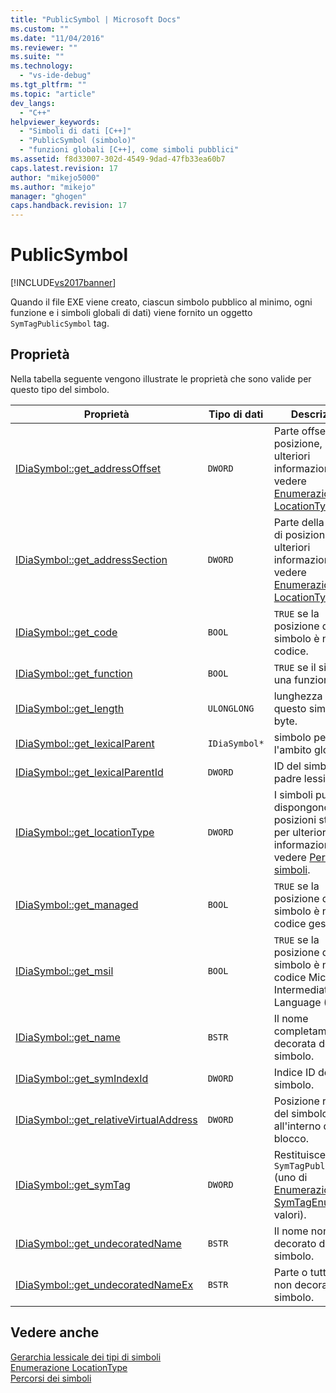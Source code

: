 ```yaml
---
title: "PublicSymbol | Microsoft Docs"
ms.custom: ""
ms.date: "11/04/2016"
ms.reviewer: ""
ms.suite: ""
ms.technology: 
  - "vs-ide-debug"
ms.tgt_pltfrm: ""
ms.topic: "article"
dev_langs: 
  - "C++"
helpviewer_keywords: 
  - "Simboli di dati [C++]"
  - "PublicSymbol (simbolo)"
  - "funzioni globali [C++], come simboli pubblici"
ms.assetid: f8d33007-302d-4549-9dad-47fb33ea60b7
caps.latest.revision: 17
author: "mikejo5000"
ms.author: "mikejo"
manager: "ghogen"
caps.handback.revision: 17
---
```

# PublicSymbol
[!INCLUDE[vs2017banner](../../code-quality/includes/vs2017banner.md)]

Quando il file EXE viene creato, ciascun simbolo pubblico al minimo, ogni funzione e i simboli globali di dati\) viene fornito un oggetto `SymTagPublicSymbol` tag.  
  
## Proprietà  
 Nella tabella seguente vengono illustrate le proprietà che sono valide per questo tipo del simbolo.  
  
|Proprietà|Tipo di dati|Descrizione|  
|---------------|------------------|-----------------|  
|[IDiaSymbol::get\_addressOffset](../../debugger/debug-interface-access/idiasymbol-get-addressoffset.md)|`DWORD`|Parte offset di posizione, per ulteriori informazioni, vedere [Enumerazione LocationType](../../debugger/debug-interface-access/locationtype.md).|  
|[IDiaSymbol::get\_addressSection](../../debugger/debug-interface-access/idiasymbol-get-addresssection.md)|`DWORD`|Parte della sezione di posizione, per ulteriori informazioni, vedere [Enumerazione LocationType](../../debugger/debug-interface-access/locationtype.md).|  
|[IDiaSymbol::get\_code](../../debugger/debug-interface-access/idiasymbol-get-code.md)|`BOOL`|`TRUE` se la posizione del simbolo è nel codice.|  
|[IDiaSymbol::get\_function](../../debugger/debug-interface-access/idiasymbol-get-function.md)|`BOOL`|`TRUE` se il simbolo è una funzione.|  
|[IDiaSymbol::get\_length](../../debugger/debug-interface-access/idiasymbol-get-length.md)|`ULONGLONG`|lunghezza di questo simbolo in byte.|  
|[IDiaSymbol::get\_lexicalParent](../../debugger/debug-interface-access/idiasymbol-get-lexicalparent.md)|`IDiaSymbol*`|simbolo per l'ambito globale.|  
|[IDiaSymbol::get\_lexicalParentId](../../debugger/debug-interface-access/idiasymbol-get-lexicalparentid.md)|`DWORD`|ID del simbolo padre lessicale.|  
|[IDiaSymbol::get\_locationType](../../debugger/debug-interface-access/idiasymbol-get-locationtype.md)|`DWORD`|I simboli pubblici dispongono di posizioni statiche; per ulteriori informazioni, vedere [Percorsi dei simboli](../../debugger/debug-interface-access/symbol-locations.md).|  
|[IDiaSymbol::get\_managed](../../debugger/debug-interface-access/idiasymbol-get-managed.md)|`BOOL`|`TRUE` se la posizione del simbolo è nel codice gestito.|  
|[IDiaSymbol::get\_msil](../../debugger/debug-interface-access/idiasymbol-get-msil.md)|`BOOL`|`TRUE` se la posizione del simbolo è nel codice Microsoft Intermediate Language \(MSIL\).|  
|[IDiaSymbol::get\_name](../../debugger/debug-interface-access/idiasymbol-get-name.md)|`BSTR`|Il nome completamente decorata del simbolo.|  
|[IDiaSymbol::get\_symIndexId](../../debugger/debug-interface-access/idiasymbol-get-symindexid.md)|`DWORD`|Indice ID del simbolo.|  
|[IDiaSymbol::get\_relativeVirtualAddress](../../debugger/debug-interface-access/idiasymbol-get-relativevirtualaddress.md)|`DWORD`|Posizione relativa del simbolo all'interno del blocco.|  
|[IDiaSymbol::get\_symTag](../../debugger/debug-interface-access/idiasymbol-get-symtag.md)|`DWORD`|Restituisce `SymTagPublicSymbol` \(uno di  [Enumerazione SymTagEnum](../../debugger/debug-interface-access/symtagenum.md) valori\).|  
|[IDiaSymbol::get\_undecoratedName](../../debugger/debug-interface-access/idiasymbol-get-undecoratedname.md)|`BSTR`|Il nome non decorato del simbolo.|  
|[IDiaSymbol::get\_undecoratedNameEx](../../debugger/debug-interface-access/idiasymbol-get-undecoratednameex.md)|`BSTR`|Parte o tutto nome non decorato del simbolo.|  
  
## Vedere anche  
 [Gerarchia lessicale dei tipi di simboli](../../debugger/debug-interface-access/lexical-hierarchy-of-symbol-types.md)   
 [Enumerazione LocationType](../../debugger/debug-interface-access/locationtype.md)   
 [Percorsi dei simboli](../../debugger/debug-interface-access/symbol-locations.md)